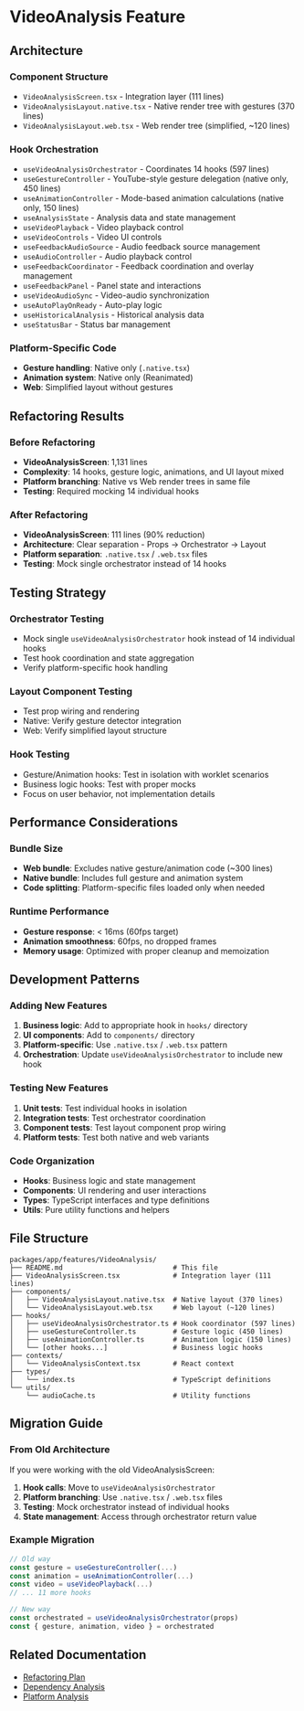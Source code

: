 # VideoAnalysis Feature

## Architecture

### Component Structure
- `VideoAnalysisScreen.tsx` - Integration layer (111 lines)
- `VideoAnalysisLayout.native.tsx` - Native render tree with gestures (370 lines)
- `VideoAnalysisLayout.web.tsx` - Web render tree (simplified, ~120 lines)

### Hook Orchestration
- `useVideoAnalysisOrchestrator` - Coordinates 14 hooks (597 lines)
- `useGestureController` - YouTube-style gesture delegation (native only, 450 lines)
- `useAnimationController` - Mode-based animation calculations (native only, 150 lines)
- `useAnalysisState` - Analysis data and state management
- `useVideoPlayback` - Video playback control
- `useVideoControls` - Video UI controls
- `useFeedbackAudioSource` - Audio feedback source management
- `useAudioController` - Audio playback control
- `useFeedbackCoordinator` - Feedback coordination and overlay management
- `useFeedbackPanel` - Panel state and interactions
- `useVideoAudioSync` - Video-audio synchronization
- `useAutoPlayOnReady` - Auto-play logic
- `useHistoricalAnalysis` - Historical analysis data
- `useStatusBar` - Status bar management

### Platform-Specific Code
- **Gesture handling**: Native only (`.native.tsx`)
- **Animation system**: Native only (Reanimated)
- **Web**: Simplified layout without gestures

## Refactoring Results

### Before Refactoring
- **VideoAnalysisScreen**: 1,131 lines
- **Complexity**: 14 hooks, gesture logic, animations, and UI layout mixed
- **Platform branching**: Native vs Web render trees in same file
- **Testing**: Required mocking 14 individual hooks

### After Refactoring
- **VideoAnalysisScreen**: 111 lines (90% reduction)
- **Architecture**: Clear separation - Props → Orchestrator → Layout
- **Platform separation**: `.native.tsx` / `.web.tsx` files
- **Testing**: Mock single orchestrator instead of 14 hooks

## Testing Strategy

### Orchestrator Testing
- Mock single `useVideoAnalysisOrchestrator` hook instead of 14 individual hooks
- Test hook coordination and state aggregation
- Verify platform-specific hook handling

### Layout Component Testing
- Test prop wiring and rendering
- Native: Verify gesture detector integration
- Web: Verify simplified layout structure

### Hook Testing
- Gesture/Animation hooks: Test in isolation with worklet scenarios
- Business logic hooks: Test with proper mocks
- Focus on user behavior, not implementation details

## Performance Considerations

### Bundle Size
- **Web bundle**: Excludes native gesture/animation code (~300 lines)
- **Native bundle**: Includes full gesture and animation system
- **Code splitting**: Platform-specific files loaded only when needed

### Runtime Performance
- **Gesture response**: < 16ms (60fps target)
- **Animation smoothness**: 60fps, no dropped frames
- **Memory usage**: Optimized with proper cleanup and memoization

## Development Patterns

### Adding New Features
1. **Business logic**: Add to appropriate hook in `hooks/` directory
2. **UI components**: Add to `components/` directory
3. **Platform-specific**: Use `.native.tsx` / `.web.tsx` pattern
4. **Orchestration**: Update `useVideoAnalysisOrchestrator` to include new hook

### Testing New Features
1. **Unit tests**: Test individual hooks in isolation
2. **Integration tests**: Test orchestrator coordination
3. **Component tests**: Test layout component prop wiring
4. **Platform tests**: Test both native and web variants

### Code Organization
- **Hooks**: Business logic and state management
- **Components**: UI rendering and user interactions
- **Types**: TypeScript interfaces and type definitions
- **Utils**: Pure utility functions and helpers

## File Structure

```
packages/app/features/VideoAnalysis/
├── README.md                           # This file
├── VideoAnalysisScreen.tsx             # Integration layer (111 lines)
├── components/
│   ├── VideoAnalysisLayout.native.tsx  # Native layout (370 lines)
│   └── VideoAnalysisLayout.web.tsx     # Web layout (~120 lines)
├── hooks/
│   ├── useVideoAnalysisOrchestrator.ts # Hook coordinator (597 lines)
│   ├── useGestureController.ts         # Gesture logic (450 lines)
│   ├── useAnimationController.ts       # Animation logic (150 lines)
│   └── [other hooks...]                # Business logic hooks
├── contexts/
│   └── VideoAnalysisContext.tsx        # React context
├── types/
│   └── index.ts                        # TypeScript definitions
└── utils/
    └── audioCache.ts                   # Utility functions
```

## Migration Guide

### From Old Architecture
If you were working with the old VideoAnalysisScreen:

1. **Hook calls**: Move to `useVideoAnalysisOrchestrator`
2. **Platform branching**: Use `.native.tsx` / `.web.tsx` files
3. **Testing**: Mock orchestrator instead of individual hooks
4. **State management**: Access through orchestrator return value

### Example Migration
```typescript
// Old way
const gesture = useGestureController(...)
const animation = useAnimationController(...)
const video = useVideoPlayback(...)
// ... 11 more hooks

// New way
const orchestrated = useVideoAnalysisOrchestrator(props)
const { gesture, animation, video } = orchestrated
```

## Related Documentation
- [Refactoring Plan](../docs/refactoring/video-analysis-refactoring-plan.md)
- [Dependency Analysis](../docs/refactoring/video-analysis-dependencies.mermaid)
- [Platform Analysis](../docs/refactoring/video-analysis-platform-analysis.md)
